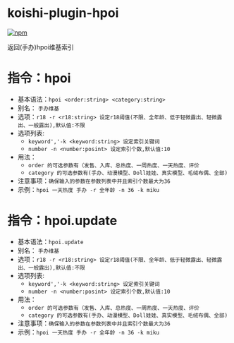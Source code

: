 # koishi-plugin-hpoi

[![npm](https://img.shields.io/npm/v/koishi-plugin-hpoi?style=flat-square)](https://www.npmjs.com/package/koishi-plugin-hpoi)

返回(手办)hpoi维基索引

# 指令：hpoi

+ 基本语法：`hpoi <order:string> <category:string>`
+ 别名： `手办维基`
+ 选项：`r18 -r <r18:string> 设定r18阈值(不限、全年龄、低于轻微露出、轻微露出、一般露出),默认值:不限`  
+ 选项列表: 
    +  `keyword','-k <keyword:string> 设定索引关键词`
    + `number -n <number:posint> 设定索引个数,默认值:10`
+ 用法：
    + `order 的可选参数有（发售、入库、总热度、一周热度、一天热度、评价`
    + `category 的可选参数有(手办、动漫模型、Doll娃娃、真实模型、毛绒布偶、全部)`
+ 注意事项：`确保输入的参数在参数列表中并且索引个数最大为36`
+ 示例：`hpoi 一天热度 手办 -r 全年龄 -n 36 -k miku`

# 指令：hpoi.update

+ 基本语法：`hpoi.update`
+ 别名： `手办维基`
+ 选项：`r18 -r <r18:string> 设定r18阈值(不限、全年龄、低于轻微露出、轻微露出、一般露出),默认值:不限`  
+ 选项列表: 
    +  `keyword','-k <keyword:string> 设定索引关键词`
    + `number -n <number:posint> 设定索引个数,默认值:10`
+ 用法：
    + `order 的可选参数有（发售、入库、总热度、一周热度、一天热度、评价`
    + `category 的可选参数有(手办、动漫模型、Doll娃娃、真实模型、毛绒布偶、全部)`
+ 注意事项：`确保输入的参数在参数列表中并且索引个数最大为36`
+ 示例：`hpoi 一天热度 手办 -r 全年龄 -n 36 -k miku`